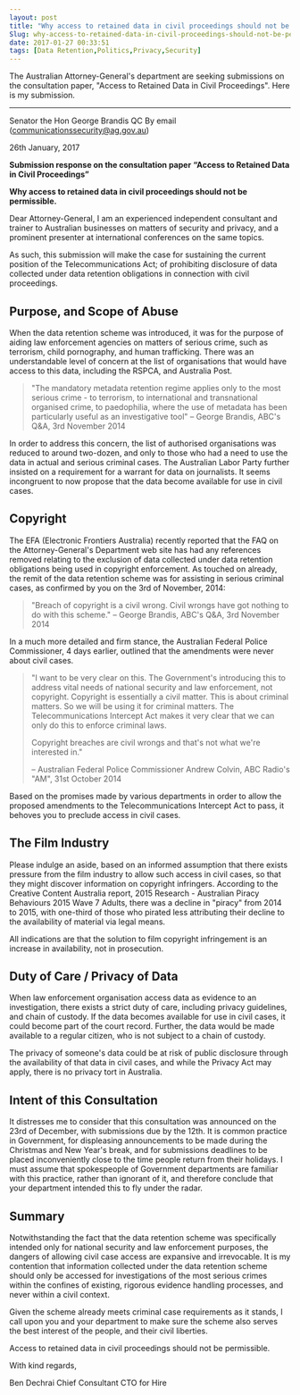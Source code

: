 ```yaml
---
layout: post
title: "Why access to retained data in civil proceedings should not be permissible"
Slug: why-access-to-retained-data-in-civil-proceedings-should-not-be-permissible
date: 2017-01-27 00:33:51
tags: [Data Retention,Politics,Privacy,Security]
---
```

The Australian Attorney-General's department are seeking submissions on the consultation paper, "Access to Retained Data in Civil Proceedings". Here is my submission.

- - - - - -

Senator the Hon George Brandis QC By email (communicationssecurity@ag.gov.au)

26th January, 2017

**Submission response on the consultation paper** **“Access to Retained Data in Civil Proceedings”**

**Why access to retained data in civil proceedings should not be permissible.**

Dear Attorney-General, I am an experienced independent consultant and trainer to Australian businesses on matters of security and privacy, and a prominent presenter at international conferences on the same topics.

As such, this submission will make the case for sustaining the current position of the Telecommunications Act; of prohibiting disclosure of data collected under data retention obligations in connection with civil proceedings.

## Purpose, and Scope of Abuse

When the data retention scheme was introduced, it was for the purpose of aiding law enforcement agencies on matters of serious crime, such as terrorism, child pornography, and human trafficking. There was an understandable level of concern at the list of organisations that would have access to this data, including the RSPCA, and Australia Post.

>"The mandatory metadata retention regime applies only to the most serious crime - to terrorism, to international and transnational organised crime, to paedophilia, where the use of metadata has been particularly useful as an investigative tool" – George Brandis, ABC's Q&A, 3rd November 2014

In order to address this concern, the list of authorised organisations was reduced to around two-dozen, and only to those who had a need to use the data in actual and serious criminal cases. The Australian Labor Party further insisted on a requirement for a warrant for data on journalists. It seems incongruent to now propose that the data become available for use in civil cases.

## Copyright

The EFA (Electronic Frontiers Australia) recently reported that the FAQ on the Attorney-General's Department web site has had any references removed relating to the exclusion of data collected under data retention obligations being used in copyright enforcement. As touched on already, the remit of the data retention scheme was for assisting in serious criminal cases, as confirmed by you on the 3rd of November, 2014:

> "Breach of copyright is a civil wrong. Civil wrongs have got nothing to do with this scheme." – George Brandis, ABC's Q&A, 3rd November 2014

In a much more detailed and firm stance, the Australian Federal Police Commissioner, 4 days earlier, outlined that the amendments were never about civil cases.

>"I want to be very clear on this. The Government's introducing this to address vital needs of national security and law enforcement, not copyright. Copyright is essentially a civil matter. This is about criminal matters. So we will be using it for criminal matters. The Telecommunications Intercept Act makes it very clear that we can only do this to enforce criminal laws.
> 
> Copyright breaches are civil wrongs and that's not what we're interested in."
> 
> – Australian Federal Police Commissioner Andrew Colvin, ABC Radio's "AM", 31st October 2014

Based on the promises made by various departments in order to allow the proposed amendments to the Telecommunications Intercept Act to pass, it behoves you to preclude access in civil cases.
## The Film Industry

Please indulge an aside, based on an informed assumption that there exists pressure from the film industry to allow such access in civil cases, so that they might discover information on copyright infringers. According to the Creative Content Australia report, 2015 Research - Australian Piracy Behaviours 2015 Wave 7 Adults, there was a decline in "piracy" from 2014 to 2015, with one-third of those who pirated less attributing their decline to the availability of material via legal means.

All indications are that the solution to film copyright infringement is an increase in availability, not in prosecution.

## Duty of Care / Privacy of Data

When law enforcement organisation access data as evidence to an investigation, there exists a strict duty of care, including privacy guidelines, and chain of custody. If the data becomes available for use in civil cases, it could become part of the court record. Further, the data would be made available to a regular citizen, who is not subject to a chain of custody.

The privacy of someone's data could be at risk of public disclosure through the availability of that data in civil cases, and while the Privacy Act may apply, there is no privacy tort in Australia.

## Intent of this Consultation

It distresses me to consider that this consultation was announced on the 23rd of December, with submissions due by the 12th. It is common practice in Government, for displeasing announcements to be made during the Christmas and New Year's break, and for submissions deadlines to be placed inconveniently close to the time people return from their holidays. I must assume that spokespeople of Government departments are familiar with this practice, rather than ignorant of it, and therefore conclude that your department intended this to fly under the radar.

## Summary

Notwithstanding the fact that the data retention scheme was specifically intended only for national security and law enforcement purposes, the dangers of allowing civil case access are expansive and irrevocable. It is my contention that information collected under the data retention scheme should only be accessed for investigations of the most serious crimes within the confines of existing, rigorous evidence handling processes, and never within a civil context.

Given the scheme already meets criminal case requirements as it stands, I call upon you and your department to make sure the scheme also serves the best interest of the people, and their civil liberties.

Access to retained data in civil proceedings should not be permissible.

With kind regards,

Ben Dechrai Chief Consultant CTO for Hire
